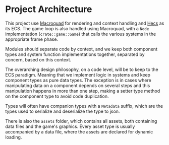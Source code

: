 # Project Architecture

This project use [Macroquad](https://github.com/not-fl3/macroquad) for rendering and context handling and
[Hecs](https://github.com/Ralith/hecs) as its ECS. The game loop is also handled using Macroquad, with a `Node`
implementation (`crate::game::Game`) that calls the various systems in the appropriate frame phase.

Modules should separate code by context, and we keep both component types and system function implementations
together, separated by concern, based on this context.

The overarching design philosophy, on a code level, will be to keep to the ECS paradigm. Meaning that we implement
logic in systems and keep component types as pure data types. The exception is in cases where manipulating
data on a component depends on several steps and this manipulation happens in more than one step, making a setter
type method on the component type to avoid code duplication.

Types will often have companion types with a `Metadata` suffix, which are the types used to serialize and
deserialize the type to json.

There is also the `assets` folder, which contains all assets, both containing data files and the game's graphics.
Every asset type is usually accompanied by a data file, where the assets are declared for dynamic loading.